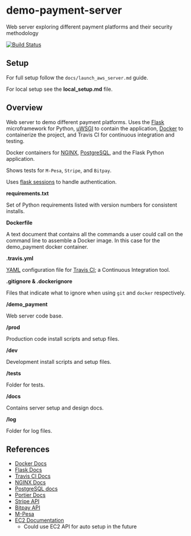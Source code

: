 # demo-payment-server

Web server exploring different payment platforms and their security methodology

[![Build Status](https://travis-ci.com/jmbott/demo-payment-server.svg?branch=master)](https://travis-ci.com/jmbott/demo-payment-server)

## Setup

For full setup follow the `docs/launch_aws_server.md` guide.

For local setup see the **local_setup.md** file. 

## Overview

Web server to demo different payment platforms. Uses the
[Flask](http://flask.pocoo.org/) microframework for Python,
[uWSGI](https://uwsgi-docs.readthedocs.io/en/latest/) to contain the application,
[Docker](https://www.docker.com/) to containerize the project, and Travis CI
for continuous integration and testing.

Docker containers for [NGINX](https://nginx.org/),
[PostgreSQL](https://www.postgresql.org/), and the Flask Python application.

Shows tests for `M-Pesa`, `Stripe`, and `Bitpay`.

Uses [flask sessions](http://flask.pocoo.org/docs/1.0/api/#sessions) to handle
authentication.

**requirements.txt**

Set of Python requirements listed with version numbers for consistent installs.

**Dockerfile**

A text document that contains all the commands a user could call on the command
line to assemble a Docker image. In this case for the demo_payment docker
container.

**.travis.yml**

[YAML](https://en.wikipedia.org/wiki/YAML) configuration file for
[Travis CI](https://travis-ci.org/); a Continuous Integration tool.

**.gitignore & .dockerignore**

Files that indicate what to ignore when using `git` and `docker` respectively.

**/demo_payment**

Web server code base.

**/prod**

Production code install scripts and setup files.

**/dev**

Development install scripts and setup files.

**/tests**

Folder for tests.

**/docs**

Contains server setup and design docs.

**/log**

Folder for log files.

## References

* [Docker Docs](https://docs.docker.com/)
* [Flask Docs](http://flask.pocoo.org/docs/1.0/)
* [Travis CI Docs](https://docs.travis-ci.com/)
* [NGINX Docs](https://nginx.org/en/docs/)
* [PostgreSQL docs](https://www.postgresql.org/docs/)
* [Portier Docs](https://portier.github.io/using.html)
* [Stripe API](https://stripe.com/docs/api)
* [Bitpay API](https://bitpay.com/api)
* [M-Pesa](https://developer.safaricom.co.ke/docs#m-pesa-apis)
* [EC2 Documentation](https://docs.aws.amazon.com/ec2/index.html#lang/en_us)
  * Could use EC2 API for auto setup in the future
